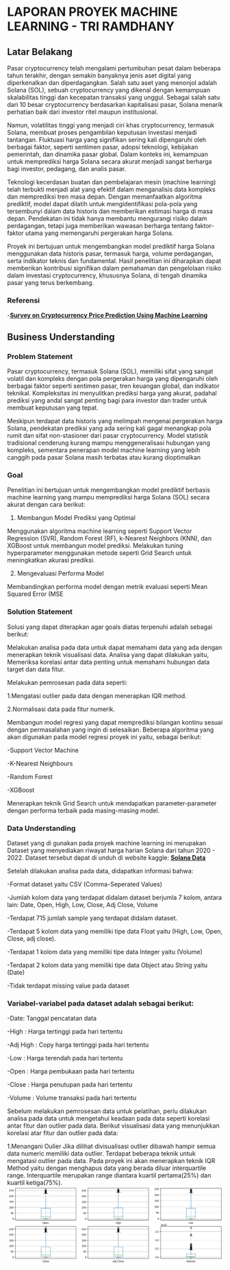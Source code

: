 # LAPORAN PROYEK MACHINE LEARNING - TRI RAMDHANY
## Latar Belakang
 Pasar cryptocurrency telah mengalami pertumbuhan pesat dalam beberapa tahun terakhir, dengan semakin banyaknya jenis aset digital yang diperkenalkan dan diperdagangkan. Salah satu aset yang menonjol adalah Solana (SOL), sebuah cryptocurrency yang dikenal dengan kemampuan skalabilitas tinggi dan kecepatan transaksi yang unggul. Sebagai salah satu dari 10 besar cryptocurrency berdasarkan kapitalisasi pasar, Solana menarik perhatian baik dari investor ritel maupun institusional.
 
Namun, volatilitas tinggi yang menjadi ciri khas cryptocurrency, termasuk Solana, membuat proses pengambilan keputusan investasi menjadi tantangan. Fluktuasi harga yang signifikan sering kali dipengaruhi oleh berbagai faktor, seperti sentimen pasar, adopsi teknologi, kebijakan pemerintah, dan dinamika pasar global. Dalam konteks ini, kemampuan untuk memprediksi harga Solana secara akurat menjadi sangat berharga bagi investor, pedagang, dan analis pasar.

Teknologi kecerdasan buatan dan pembelajaran mesin (machine learning) telah terbukti menjadi alat yang efektif dalam menganalisis data kompleks dan memprediksi tren masa depan. Dengan memanfaatkan algoritma prediktif, model dapat dilatih untuk mengidentifikasi pola-pola yang tersembunyi dalam data historis dan memberikan estimasi harga di masa depan. Pendekatan ini tidak hanya membantu mengurangi risiko dalam perdagangan, tetapi juga memberikan wawasan berharga tentang faktor-faktor utama yang memengaruhi pergerakan harga Solana.

Proyek ini bertujuan untuk mengembangkan model prediktif harga Solana menggunakan data historis pasar, termasuk harga, volume perdagangan, serta indikator teknis dan fundamental. Hasil penelitian ini diharapkan dapat memberikan kontribusi signifikan dalam pemahaman dan pengelolaan risiko dalam investasi cryptocurrency, khususnya Solana, di tengah dinamika pasar yang terus berkembang.

### Referensi
-**[Survey on Cryptocurrency Price Prediction Using Machine Learning](https://www.ijres.org/papers/Volume-10/Issue-2/Ser-3/G10124247.pdf)**

## Business Understanding
### Problem Statement
Pasar cryptocurrency, termasuk Solana (SOL), memiliki sifat yang sangat volatil dan kompleks dengan pola pergerakan harga yang dipengaruhi oleh berbagai faktor seperti sentimen pasar, tren keuangan global, dan indikator teknikal. Kompleksitas ini menyulitkan prediksi harga yang akurat, padahal prediksi yang andal sangat penting bagi para investor dan trader untuk membuat keputusan yang tepat.

Meskipun terdapat data historis yang melimpah mengenai pergerakan harga Solana, pendekatan prediksi yang ada sering kali gagal menangkap pola rumit dan sifat non-stasioner dari pasar cryptocurrency. Model statistik tradisional cenderung kurang mampu menggeneralisasi hubungan yang kompleks, sementara penerapan model machine learning yang lebih canggih pada pasar Solana masih terbatas atau kurang dioptimalkan

### Goal
Penelitian ini bertujuan untuk mengembangkan model prediktif berbasis machine learning yang mampu memprediksi harga Solana (SOL) secara akurat dengan cara berikut:
1. Membangun Model Prediksi yang Optimal

Menggunakan algoritma machine learning seperti Support Vector Regression (SVR), Random Forest (RF), k-Nearest Neighbors (KNN), dan XGBoost untuk membangun model prediksi.
Melakukan tuning hyperparameter menggunakan metode seperti Grid Search untuk meningkatkan akurasi prediksi.

2. Mengevaluasi Performa Model

Membandingkan performa model dengan metrik evaluasi seperti Mean Squared Error (MSE

### Solution Statement
Solusi yang dapat diterapkan agar goals diatas terpenuhi adalah sebagai berikut:

Melakukan analisa pada data untuk dapat memahami data yang ada dengan menerapkan teknik visualisasi data. Analisa yang dapat dilakukan yaitu, Memeriksa korelasi antar data penting untuk memahami hubungan data target dan data fitur.

Melakukan pemrosesan pada data seperti:

1.Mengatasi outlier pada data dengan menerapkan IQR method.

2.Normalisasi data pada fitur numerik.

Membangun model regresi yang dapat memprediksi bilangan kontinu sesuai dengan permasalahan yang ingin di selesaikan. Beberapa algoritma yang akan digunakan pada model regresi proyek ini yaitu, sebagai berikut:

-Support Vector Machine

-K-Nearest Neighbours

-Random Forest

-XGBoost

Menerapkan teknik Grid Search untuk mendapatkan parameter-parameter dengan performa terbaik pada masing-masing model.

### Data Understanding
Dataset yang di gunakan pada proyek machine learning ini merupakan Dataset yang menyediakan riwayat harga harian Solana dari tahun 2020 - 2022. Dataset tersebut dapat di unduh di website kaggle: **[Solana Data](https://www.kaggle.com/datasets/varpit94/solana-data)**

Setelah dilakukan analisa pada data, didapatkan informasi bahwa:

-Format dataset yaitu CSV (Comma-Seperated Values)

-Jumlah kolom data yang terdapat didalam dataset berjumla 7 kolom, antara lain: Date, Open, High, Low, Close, Adj Close, Volume

-Terdapat 715 jumlah sample yang terdapat didalam dataset.

-Terdapat 5 kolom data yang memiliki tipe data Float yaitu (High, Low, Open, Close, adj close).

-Terdapat 1 kolom data yang memiliki tipe data Integer yaitu (Volume)

-Terdapat 2 kolom data yang memiliki tipe data Object atau String yaitu (Date)

-Tidak terdapat missing value pada dataset

### Variabel-variabel pada dataset adalah sebagai berikut:

-Date: Tanggal pencatatan data

-High : Harga tertinggi pada hari tertentu

-Adj High : Copy harga tertinggi pada hari tertentu

-Low : Harga terendah pada hari tertentu

-Open : Harga pembukaan pada hari tertentu

-Close : Harga penutupan pada hari tertentu

-Volume : Volume transaksi pada hari tertentu

Sebelum melakukan pemrosesan data untuk pelatihan, perlu dilakukan analisa pada data untuk mengetahui keadaan pada data seperti korelasi antar fitur dan outlier pada data. Berikut visualisasi data yang menunjukkan korelasi atar fitur dan outlier pada data:

1.Menangani Oulier
Jika dilihat divisualisasi outlier dibawah hampir semua data numeric memiliki data outlier. Terdapat beberapa teknik untuk mengatasi outlier pada data. Pada proyek ini akan menerapkan teknik IQR Method yaitu dengan menghapus data yang berada diluar interquartile range. Interquartile merupakan range diantara kuartil pertama(25%) dan kuartil ketiga(75%).
	![alt text](VIZ/outlier.png)


